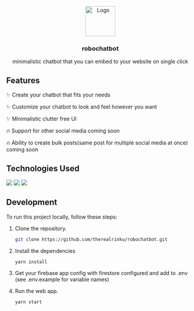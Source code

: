 <div align="center">
    <img src="https://cdn-icons-png.flaticon.com/128/10479/10479785.png" alt="Logo" width="80" height="80">
    <h3>robochatbot</h3>
    <p>minimalistic chatbot that you can embed to your website on single click</p>
</div>

## Features

✨ Create your chatbot that fits your needs


✨ Customize your chatbot to look and feel however you want 


✨ Minimalistic clutter free UI


🔥 Support for other social media coming soon 


🔥 Ability to create bulk posts(same post for multiple social media at once) coming soon


## Technologies Used
<img src="https://img.shields.io/badge/react-000000?style=for-the-badge&logo=react&logoColor=white"/>
<img src="https://img.shields.io/badge/typescript-000000?style=for-the-badge&logo=typescript&logoColor=blue"/>
<img src="https://img.shields.io/badge/tailwindcss-000000?style=for-the-badge&logo=tailwindcss&logoColor=blue"/>

## Development

To run this project locally, follow these steps:

1. Clone the repository.
   ```bash
   git clone https://github.com/therealrinku/robochatbot.git

2. Install the dependencies
   ```bash
   yarn install
   
3. Get your firebase app config with firestore configured and add to .env (see .env.example for variable names)

5. Run the web app.
   ```bash
   yarn start
